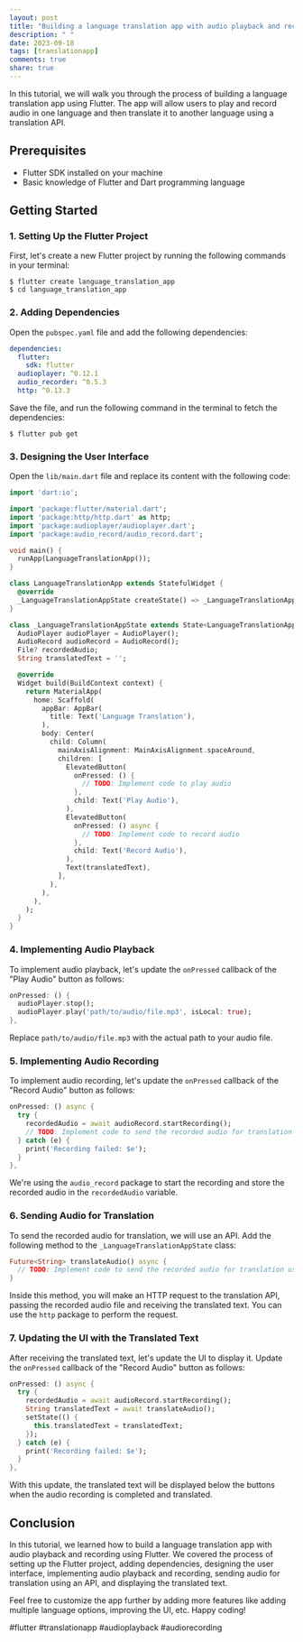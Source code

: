 ```yaml
---
layout: post
title: "Building a language translation app with audio playback and recording in Flutter"
description: " "
date: 2023-09-18
tags: [translationapp]
comments: true
share: true
---
```


In this tutorial, we will walk you through the process of building a language translation app using Flutter. The app will allow users to play and record audio in one language and then translate it to another language using a translation API.

## Prerequisites
- Flutter SDK installed on your machine
- Basic knowledge of Flutter and Dart programming language

## Getting Started

### 1. Setting Up the Flutter Project
First, let's create a new Flutter project by running the following commands in your terminal:

```
$ flutter create language_translation_app
$ cd language_translation_app
```

### 2. Adding Dependencies

Open the `pubspec.yaml` file and add the following dependencies:

```yaml
dependencies:
  flutter:
    sdk: flutter
  audioplayer: ^0.12.1
  audio_recorder: ^0.5.3
  http: ^0.13.3
```

Save the file, and run the following command in the terminal to fetch the dependencies:

```
$ flutter pub get
```

### 3. Designing the User Interface

Open the `lib/main.dart` file and replace its content with the following code:

```dart
import 'dart:io';

import 'package:flutter/material.dart';
import 'package:http/http.dart' as http;
import 'package:audioplayer/audioplayer.dart';
import 'package:audio_record/audio_record.dart';

void main() {
  runApp(LanguageTranslationApp());
}

class LanguageTranslationApp extends StatefulWidget {
  @override
  _LanguageTranslationAppState createState() => _LanguageTranslationAppState();
}

class _LanguageTranslationAppState extends State<LanguageTranslationApp> {
  AudioPlayer audioPlayer = AudioPlayer();
  AudioRecord audioRecord = AudioRecord();
  File? recordedAudio;
  String translatedText = '';

  @override
  Widget build(BuildContext context) {
    return MaterialApp(
      home: Scaffold(
        appBar: AppBar(
          title: Text('Language Translation'),
        ),
        body: Center(
          child: Column(
            mainAxisAlignment: MainAxisAlignment.spaceAround,
            children: [
              ElevatedButton(
                onPressed: () {
                  // TODO: Implement code to play audio
                },
                child: Text('Play Audio'),
              ),
              ElevatedButton(
                onPressed: () async {
                  // TODO: Implement code to record audio
                },
                child: Text('Record Audio'),
              ),
              Text(translatedText),
            ],
          ),
        ),
      ),
    );
  }
}
```

### 4. Implementing Audio Playback

To implement audio playback, let's update the `onPressed` callback of the "Play Audio" button as follows:

```dart
onPressed: () {
  audioPlayer.stop();
  audioPlayer.play('path/to/audio/file.mp3', isLocal: true);
},
```

Replace `path/to/audio/file.mp3` with the actual path to your audio file.

### 5. Implementing Audio Recording

To implement audio recording, let's update the `onPressed` callback of the "Record Audio" button as follows:

```dart
onPressed: () async {
  try {
    recordedAudio = await audioRecord.startRecording();
    // TODO: Implement code to send the recorded audio for translation
  } catch (e) {
    print('Recording failed: $e');
  }
},
```

We're using the `audio_record` package to start the recording and store the recorded audio in the `recordedAudio` variable.

### 6. Sending Audio for Translation

To send the recorded audio for translation, we will use an API. Add the following method to the `_LanguageTranslationAppState` class:

```dart
Future<String> translateAudio() async {
  // TODO: Implement code to send the recorded audio for translation using an API
}
```

Inside this method, you will make an HTTP request to the translation API, passing the recorded audio file and receiving the translated text. You can use the `http` package to perform the request.

### 7. Updating the UI with the Translated Text

After receiving the translated text, let's update the UI to display it. Update the `onPressed` callback of the "Record Audio" button as follows:

```dart
onPressed: () async {
  try {
    recordedAudio = await audioRecord.startRecording();
    String translatedText = await translateAudio();
    setState(() {
      this.translatedText = translatedText;
    });
  } catch (e) {
    print('Recording failed: $e');
  }
},
```

With this update, the translated text will be displayed below the buttons when the audio recording is completed and translated.

## Conclusion

In this tutorial, we learned how to build a language translation app with audio playback and recording using Flutter. We covered the process of setting up the Flutter project, adding dependencies, designing the user interface, implementing audio playback and recording, sending audio for translation using an API, and displaying the translated text.

Feel free to customize the app further by adding more features like adding multiple language options, improving the UI, etc. Happy coding!

#flutter #translationapp #audioplayback #audiorecording